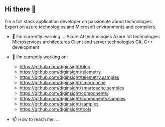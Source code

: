 ## Hi there 👋

<!--
**darioairoldi/darioairoldi** is a ✨ _special_ ✨ repository because its `README.md` (this file) appears on your GitHub profile.

Here are some ideas to get you started:

- 🔭 I’m currently working on ...
- 🌱 I’m currently learning ...
- 👯 I’m looking to collaborate on ...
- 🤔 I’m looking for help with ...
- 💬 Ask me about ...
- 📫 How to reach me: ...
- 😄 Pronouns: ...
- ⚡ Fun fact: ...
-->

I'm a full stack application developer on passionate about technologies. Expert on azure technologies and Microsoft environments and compilers.
- 🌱 I’m currently learning ...
  Azure AI technologies
  Azure Iot technologies
  Microservices architectures
  Client and server technologies 
  C#, C++ development

- 🔭 I’m currently working on:
  - https://github.com/diginsight/blog
  - https://github.com/diginsight/telemetry
  - https://github.com/diginsight/telemetry.samples
  - https://github.com/diginsight/smartcache
  - https://github.com/diginsight/smartcache.samples
  - https://github.com/diginsight/components/
  - https://github.com/diginsight/components.samples
  - https://github.com/diginsight/samples
  - https://github.com/diginsight/tools



- 📫 How to reach me: ...
